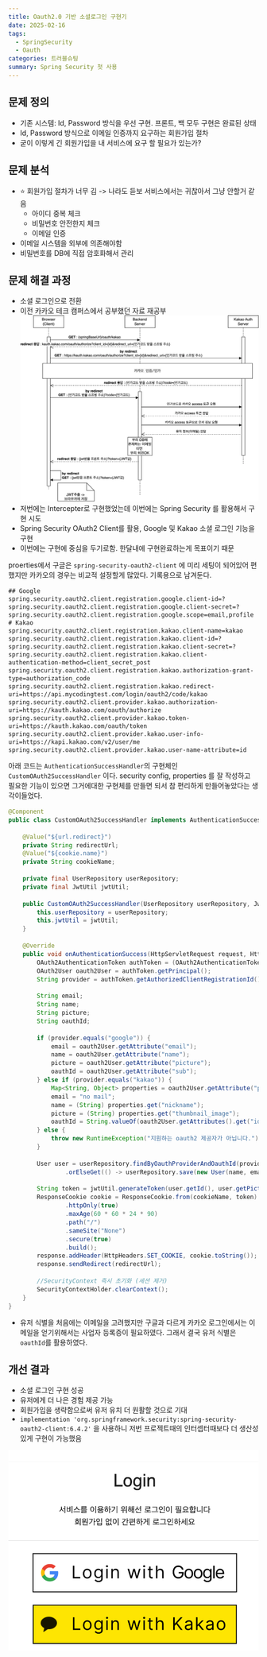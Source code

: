 ```yaml
---
title: Oauth2.0 기반 소셜로그인 구현기
date: 2025-02-16
tags:
  - SpringSecurity
  - Oauth
categories: 트러블슈팅
summary: Spring Security 첫 사용
---
```


## 문제 정의

- 기존 시스템: Id, Password 방식을 우선 구현. 프론트, 백 모두 구현은 완료된 상태
- Id, Password 방식으로 이메일 인증까지 요구하는 회원가입 절차
- 굳이 이렇게 긴 회원가입을 내 서비스에 요구 할 필요가 있는가?

## 문제 분석

- ⭐️ 회원가입 절차가 너무 김 -> 나라도 듣보 서비스에서는 귀찮아서 그냥 안할거 같음
    - 아이디 중복 체크
    - 비밀번호 안전한지 체크
    - 이메일 인증
- 이메일 시스템을 외부에 의존해야함
- 비밀번호를 DB에 직접 암호화해서 관리

## 문제 해결 과정

- 소셜 로그인으로 전환
- 이전 카카오 테크 캠퍼스에서 공부했던 자료 재공부
  ![](Pasted%20image%2020250216214518.png)
- 저번에는 Intercepter로 구현했었는데 이번에는 Spring Security 를 활용해서 구현 시도
- Spring Security OAuth2 Client를 활용, Google 및 Kakao 소셜 로그인 기능을 구현
- 이번에는 구현에 중심을 두기로함. 한달내에 구현완료하는게 목표이기 때문

proerties에서 구글은 `spring-security-oauth2-client` 에 미리 세팅이 되어있어 편했지만 카카오의 경우는 비교적 설정할게 많았다. 기록용으로 남겨둔다.

```properties
## Google  
spring.security.oauth2.client.registration.google.client-id=?
spring.security.oauth2.client.registration.google.client-secret=?
spring.security.oauth2.client.registration.google.scope=email,profile  
# Kakao  
spring.security.oauth2.client.registration.kakao.client-name=kakao  
spring.security.oauth2.client.registration.kakao.client-id=?  
spring.security.oauth2.client.registration.kakao.client-secret=?  
spring.security.oauth2.client.registration.kakao.client-authentication-method=client_secret_post  
spring.security.oauth2.client.registration.kakao.authorization-grant-type=authorization_code  
spring.security.oauth2.client.registration.kakao.redirect-uri=https://api.mycodingtest.com/login/oauth2/code/kakao  
spring.security.oauth2.client.provider.kakao.authorization-uri=https://kauth.kakao.com/oauth/authorize  
spring.security.oauth2.client.provider.kakao.token-uri=https://kauth.kakao.com/oauth/token  
spring.security.oauth2.client.provider.kakao.user-info-uri=https://kapi.kakao.com/v2/user/me  
spring.security.oauth2.client.provider.kakao.user-name-attribute=id
```

아래 코드는 `AuthenticationSuccessHandler`의 구현체인 `CustomOAuth2SuccessHandler` 이다. security config, properties 를 잘 작성하고 필요한
기능이 있으면 그거에대한 구현체를 만들면 되서 참 편리하게 만들어놓았다는 생각이들었다.

```java CustomOAuth2SuccessHandler.java
@Component  
public class CustomOAuth2SuccessHandler implements AuthenticationSuccessHandler {  
  
    @Value("${url.redirect}")  
    private String redirectUrl;  
    @Value("${cookie.name}")  
    private String cookieName;  
  
    private final UserRepository userRepository;  
    private final JwtUtil jwtUtil;  
  
    public CustomOAuth2SuccessHandler(UserRepository userRepository, JwtUtil jwtUtil) {  
        this.userRepository = userRepository;  
        this.jwtUtil = jwtUtil;  
    }  
  
    @Override  
    public void onAuthenticationSuccess(HttpServletRequest request, HttpServletResponse response, Authentication authentication) throws IOException {  
        OAuth2AuthenticationToken authToken = (OAuth2AuthenticationToken) authentication;  
        OAuth2User oauth2User = authToken.getPrincipal();  
        String provider = authToken.getAuthorizedClientRegistrationId();  
  
        String email;  
        String name;  
        String picture;  
        String oauthId;  
  
        if (provider.equals("google")) {  
            email = oauth2User.getAttribute("email");  
            name = oauth2User.getAttribute("name");  
            picture = oauth2User.getAttribute("picture");  
            oauthId = oauth2User.getAttribute("sub");  
        } else if (provider.equals("kakao")) {  
            Map<String, Object> properties = oauth2User.getAttribute("properties");  
            email = "no mail";  
            name = (String) properties.get("nickname");  
            picture = (String) properties.get("thumbnail_image");  
            oauthId = String.valueOf(oauth2User.getAttributes().get("id"));  
        } else {  
            throw new RuntimeException("지원하는 oauth2 제공자가 아닙니다.");  
        }  
  
        User user = userRepository.findByOauthProviderAndOauthId(provider, oauthId)  
                .orElseGet(() -> userRepository.save(new User(name, email, picture, provider, oauthId)));  
  
        String token = jwtUtil.generateToken(user.getId(), user.getPicture(), name);  
        ResponseCookie cookie = ResponseCookie.from(cookieName, token)  
                .httpOnly(true)  
                .maxAge(60 * 60 * 24 * 90)  
                .path("/")  
                .sameSite("None")  
                .secure(true)  
                .build();  
        response.addHeader(HttpHeaders.SET_COOKIE, cookie.toString());  
        response.sendRedirect(redirectUrl);  
  
        //SecurityContext 즉시 초기화 (세션 제거)  
        SecurityContextHolder.clearContext();  
    }  
}
```

- 유저 식별을 처음에는 이메일을 고려했지만 구글과 다르게 카카오 로그인에서는 이메일을 얻기위해서는 사업자 등록증이 필요하였다. 그래서 결국 유저 식별은 `oauthId`를 활용하였다.

## 개선 결과

- 소셜 로그인 구현 성공
- 유저에게 더 나은 경험 제공 가능
- 회원가입을 생략함으로써 유저 유치 더 원활할 것으로 기대
- `implementation 'org.springframework.security:spring-security-oauth2-client:6.4.2'` 을 사용하니 저번 프로젝트때의 인터셉터때보다 더 생산성있게
  구현이 가능했음

![](SCR-20250216-swak.png#center)
